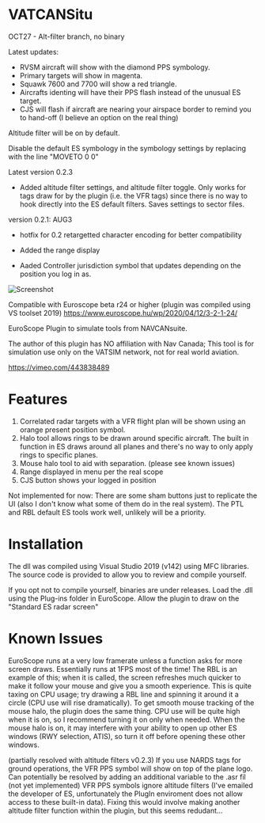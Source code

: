 # VATCANSitu

OCT27 - Alt-filter branch, no binary

Latest updates:

- RVSM aircraft will show with the diamond PPS symbology. 
- Primary targets will show in magenta.
- Squawk 7600 and 7700 will show a red triangle.
- Aircrafts identing will have their PPS flash instead of the unusual ES target.
- CJS will flash if aircraft are nearing your airspace border to remind you to hand-off (I believe an option on the real thing)

Altitude filter will be on by default.

Disable the default ES symbology in the symbology settings by replacing with the line "MOVETO 0 0"


Latest version 0.2.3
- Added altitude filter settings, and altitude filter toggle. Only works for tags draw for by the plugin (i.e. the VFR tags) since there is no way to hook directly into the ES default filters. Saves settings to sector files. 

version 0.2.1: AUG3
- hotfix for 0.2 retargetted character encoding for better compatibility

- Added the range display
- Aaded Controller jurisdiction symbol that updates depending on the position you log in as.

![Screenshot](https://i.imgur.com/CKYPSyb.png)

Compatible with Euroscope beta r24 or higher (plugin was compiled using VS toolset 2019)
https://www.euroscope.hu/wp/2020/04/12/3-2-1-24/

EuroScope Plugin to simulate tools from NAVCANsuite.

The author of this plugin has NO affiliation with Nav Canada; This tool is for simulation use only on the VATSIM network, not for real world aviation. 

https://vimeo.com/443838489

# Features
1. Correlated radar targets with a VFR flight plan will be shown using an orange present position symbol.
2. Halo tool allows rings to be drawn around specific aircraft. The built in function in ES draws around all planes and there's no way to only apply rings to specific planes.
3. Mouse halo tool to aid with separation. (please see known issues)
4. Range displayed in menu per the real scope
5. CJS button shows your logged in position

Not implemented for now: There are some sham buttons just to replicate the UI (also I don't know what some of them do in the real system). The PTL and RBL default ES tools work well, unlikely will be a priority.

# Installation
The dll was compiled using Visual Studio 2019 (v142) using MFC libraries. The source code is provided to allow you to review and compile yourself.

If you opt not to compile yourself, binaries are under releases. Load the .dll using the Plug-ins folder in EuroScope. Allow the plugin to draw on the "Standard ES radar screen"

# Known Issues
EuroScope runs at a very low framerate unless a function asks for more screen draws. Essentially runs at 1FPS most of the time! The RBL is an example of this; when it is called, the screen refreshes much quicker to make it follow your mouse and give you a smooth experience. This is quite taxing on CPU usage; try drawing a RBL line and spinning it around it a circle (CPU use will rise dramatically). To get smooth mouse tracking of the mouse halo, the plugin does the same thing. CPU use will be quite high when it is on, so I recommend turning it on only when needed. When the mouse halo is on, it may interfere with your ability to open up other ES windows (RWY selection, ATIS), so turn it off before opening these other windows.

(partially resolved with altitude filters v0.2.3)
If you use NARDS tags for ground operations, the VFR PPS symbol will show on top of the plane logo. Can potentially be resolved by adding an additional variable to the .asr fil (not yet implemented) VFR PPS symbols ignore altitude filters (I've emailed the developer of ES, unfortunately the PlugIn enviroment does not allow access to these built-in data). Fixing this would involve making another altitude filter function within the plugin, but this seems redudant...
